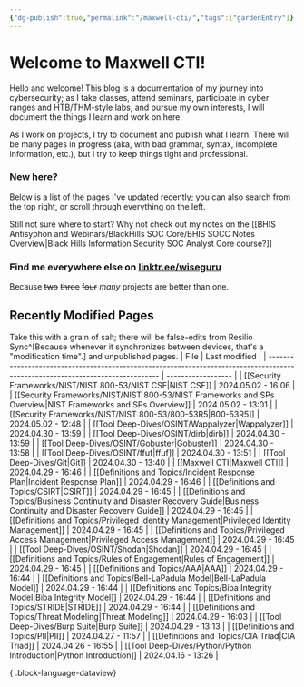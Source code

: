 ```yaml
---
{"dg-publish":true,"permalink":"/maxwell-cti/","tags":["gardenEntry"]}
---
```


# Welcome to Maxwell CTI!

Hello and welcome! This blog is a documentation of my journey into cybersecurity; as I take classes, attend seminars, participate in cyber ranges and HTB/THM-style labs, and pursue my own interests, I will document the things I learn and work on here.

As I work on projects, I try to document and publish what I learn. There will be many pages in progress (aka, with bad grammar, syntax, incomplete information, etc.), but I try to keep things tight and professional.

### New here?
Below is a list of the pages I've updated recently; you can also search from the top right, or scroll through everything on the left.

Still not sure where to start? Why not check out my notes on the [[BHIS Antisyphon and Webinars/BlackHills SOC Core/BHIS SOCC Notes Overview\|Black Hills Information Security SOC Analyst Core course?]] 


### Find me everywhere else on [linktr.ee/wiseguru](https://linktr.ee/wiseguru)
Because ~~two~~ ~~three~~ ~~four~~ *many* projects are better than one.


## Recently Modified Pages
Take this with a grain of salt; there will be false-edits from Resilio Sync^[Because whenever it synchronizes between devices, that's a "modification time".] and unpublished pages.
| File                                                                                                                           | Last modified      |
| ------------------------------------------------------------------------------------------------------------------------------ | ------------------ |
| [[Security Frameworks/NIST/NIST 800-53/NIST CSF\|NIST CSF]]                                                                 | 2024.05.02 - 16:06 |
| [[Security Frameworks/NIST/NIST 800-53/NIST Frameworks and SPs Overview\|NIST Frameworks and SPs Overview]]                 | 2024.05.02 - 13:01 |
| [[Security Frameworks/NIST/NIST 800-53/800-53R5\|800-53R5]]                                                                 | 2024.05.02 - 12:48 |
| [[Tool Deep-Dives/OSINT/Wappalyzer\|Wappalyzer]]                                                                            | 2024.04.30 - 13:59 |
| [[Tool Deep-Dives/OSINT/dirb\|dirb]]                                                                                        | 2024.04.30 - 13:59 |
| [[Tool Deep-Dives/OSINT/Gobuster\|Gobuster]]                                                                                | 2024.04.30 - 13:58 |
| [[Tool Deep-Dives/OSINT/ffuf\|ffuf]]                                                                                        | 2024.04.30 - 13:51 |
| [[Tool Deep-Dives/Git\|Git]]                                                                                                | 2024.04.30 - 13:40 |
| [[Maxwell CTI\|Maxwell CTI]]                                                                                                | 2024.04.29 - 16:46 |
| [[Definitions and Topics/Incident Response Plan\|Incident Response Plan]]                                                   | 2024.04.29 - 16:46 |
| [[Definitions and Topics/CSIRT\|CSIRT]]                                                                                     | 2024.04.29 - 16:45 |
| [[Definitions and Topics/Business Continuity and Disaster Recovery Guide\|Business Continuity and Disaster Recovery Guide]] | 2024.04.29 - 16:45 |
| [[Definitions and Topics/Privileged Identity Management\|Privileged Identity Management]]                                   | 2024.04.29 - 16:45 |
| [[Definitions and Topics/Privileged Access Management\|Privileged Access Management]]                                       | 2024.04.29 - 16:45 |
| [[Tool Deep-Dives/OSINT/Shodan\|Shodan]]                                                                                    | 2024.04.29 - 16:45 |
| [[Definitions and Topics/Rules of Engagement\|Rules of Engagement]]                                                         | 2024.04.29 - 16:45 |
| [[Definitions and Topics/AAA\|AAA]]                                                                                         | 2024.04.29 - 16:44 |
| [[Definitions and Topics/Bell-LaPadula Model\|Bell-LaPadula Model]]                                                         | 2024.04.29 - 16:44 |
| [[Definitions and Topics/Biba Integrity Model\|Biba Integrity Model]]                                                       | 2024.04.29 - 16:44 |
| [[Definitions and Topics/STRIDE\|STRIDE]]                                                                                   | 2024.04.29 - 16:44 |
| [[Definitions and Topics/Threat Modeling\|Threat Modeling]]                                                                 | 2024.04.29 - 16:03 |
| [[Tool Deep-Dives/Burp Suite\|Burp Suite]]                                                                                  | 2024.04.29 - 13:13 |
| [[Definitions and Topics/PII\|PII]]                                                                                         | 2024.04.27 - 11:57 |
| [[Definitions and Topics/CIA Triad\|CIA Triad]]                                                                             | 2024.04.26 - 16:55 |
| [[Tool Deep-Dives/Python/Python Introduction\|Python Introduction]]                                                         | 2024.04.16 - 13:26 |

{ .block-language-dataview}